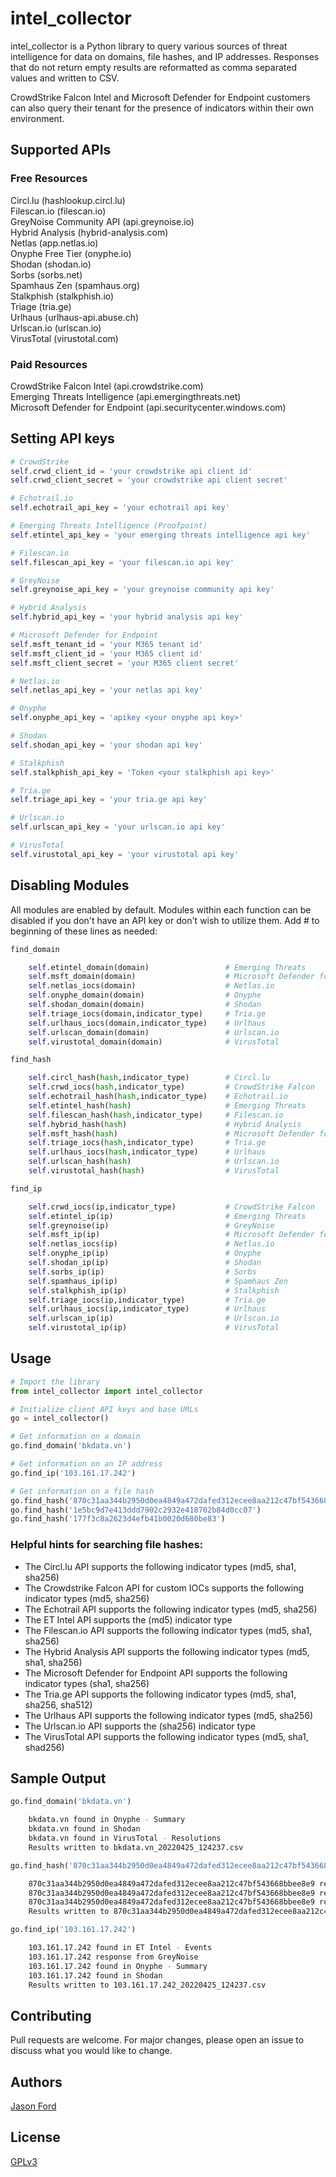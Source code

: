 # intel_collector

intel_collector is a Python library to query various sources of threat intelligence
for data on domains, file  hashes, and IP addresses. Responses that do not return
empty results are reformatted as comma separated values and written to CSV.

CrowdStrike Falcon Intel and Microsoft Defender for Endpoint customers can also query
their tenant for the presence of indicators within their own environment.

## Supported APIs
### Free Resources
Circl.lu (hashlookup.circl.lu)
<br>Filescan.io (filescan.io)
<br>GreyNoise Community API (api.greynoise.io)
<br>Hybrid Analysis (hybrid-analysis.com)
<br>Netlas (app.netlas.io)
<br>Onyphe Free Tier (onyphe.io)
<br>Shodan (shodan.io)
<br>Sorbs (sorbs.net)
<br>Spamhaus Zen (spamhaus.org)
<br>Stalkphish (stalkphish.io)
<br>Triage (tria.ge)
<br>Urlhaus (urlhaus-api.abuse.ch)
<br>Urlscan.io (urlscan.io)
<br>VirusTotal (virustotal.com)

### Paid Resources
CrowdStrike Falcon Intel (api.crowdstrike.com)
<br>Emerging Threats Intelligence (api.emergingthreats.net)
<br>Microsoft Defender for Endpoint (api.securitycenter.windows.com)

## Setting API keys

```python
# CrowdStrike
self.crwd_client_id = 'your crowdstrike api client id'
self.crwd_client_secret = 'your crowdstrike api client secret'

# Echotrail.io
self.echotrail_api_key = 'your echotrail api key'

# Emerging Threats Intelligence (Proofpoint)
self.etintel_api_key = 'your emerging threats intelligence api key'

# Filescan.io
self.filescan_api_key = 'your filescan.io api key'

# GreyNoise
self.greynoise_api_key = 'your greynoise community api key'

# Hybrid Analysis
self.hybrid_api_key = 'your hybrid analysis api key'

# Microsoft Defender for Endpoint
self.msft_tenant_id = 'your M365 tenant id'
self.msft_client_id = 'your M365 client id'
self.msft_client_secret = 'your M365 client secret'

# Netlas.io
self.netlas_api_key = 'your netlas api key'

# Onyphe
self.onyphe_api_key = 'apikey <your onyphe api key>'

# Shodan
self.shodan_api_key = 'your shodan api key'

# Stalkphish
self.stalkphish_api_key = 'Token <your stalkphish api key>'

# Tria.ge
self.triage_api_key = 'your tria.ge api key'

# Urlscan.io
self.urlscan_api_key = 'your urlscan.io api key'

# VirusTotal
self.virustotal_api_key = 'your virustotal api key'
```

## Disabling Modules

All modules are enabled by default. Modules within each function can be disabled if you don't have an API key or don't wish to utilize them. Add # to beginning of these lines as needed:     

```python
find_domain

    self.etintel_domain(domain)                 # Emerging Threats
    self.msft_domain(domain)                    # Microsoft Defender for Endpoint
    self.netlas_iocs(domain)                    # Netlas.io
    self.onyphe_domain(domain)                  # Onyphe
    self.shodan_domain(domain)                  # Shodan
    self.triage_iocs(domain,indicator_type)     # Tria.ge
    self.urlhaus_iocs(domain,indicator_type)    # Urlhaus
    self.urlscan_domain(domain)                 # Urlscan.io
    self.virustotal_domain(domain)              # VirusTotal

find_hash

    self.circl_hash(hash,indicator_type)        # Circl.lu
    self.crwd_iocs(hash,indicator_type)         # CrowdStrike Falcon
    self.echotrail_hash(hash,indicator_type)    # Echotrail.io
    self.etintel_hash(hash)                     # Emerging Threats
    self.filescan_hash(hash,indicator_type)     # Filescan.io
    self.hybrid_hash(hash)                      # Hybrid Analysis
    self.msft_hash(hash)                        # Microsoft Defender for Endpoint
    self.triage_iocs(hash,indicator_type)       # Tria.ge
    self.urlhaus_iocs(hash,indicator_type)      # Urlhaus
    self.urlscan_hash(hash)                     # Urlscan.io
    self.virustotal_hash(hash)                  # VirusTotal

find_ip

    self.crwd_iocs(ip,indicator_type)           # CrowdStrike Falcon
    self.etintel_ip(ip)                         # Emerging Threats
    self.greynoise(ip)                          # GreyNoise
    self.msft_ip(ip)                            # Microsoft Defender for Endpoint
    self.netlas_iocs(ip)                        # Netlas.io
    self.onyphe_ip(ip)                          # Onyphe
    self.shodan_ip(ip)                          # Shodan
    self.sorbs_ip(ip)                           # Sorbs
    self.spamhaus_ip(ip)                        # Spamhaus Zen
    self.stalkphish_ip(ip)                      # Stalkphish
    self.triage_iocs(ip,indicator_type)         # Tria.ge
    self.urlhaus_iocs(ip,indicator_type)        # Urlhaus
    self.urlscan_ip(ip)                         # Urlscan.io
    self.virustotal_ip(ip)                      # VirusTotal
```

## Usage
    
```python
# Import the library
from intel_collector import intel_collector

# Initialize client API keys and base URLs  
go = intel_collector()

# Get information on a domain
go.find_domain('bkdata.vn')

# Get information on an IP address
go.find_ip('103.161.17.242')

# Get information on a file hash
go.find_hash('870c31aa344b2950d0ea4849a472dafed312ecee8aa212c47bf543668bbee8e9')
go.find_hash('1e5bc9d7e413ddd7902c2932e418702b84d0cc07')
go.find_hash('177f3c8a2623d4efb41b0020d680be83')
```
### Helpful hints for searching file hashes:

- The Circl.lu API supports the following indicator types (md5, sha1, sha256)
- The Crowdstrike Falcon API for custom IOCs supports the following indicator types (md5, sha256)
- The Echotrail API supports the following indicator types (md5, sha256)
- The ET Intel API supports the (md5) indicator type
- The Filescan.io API supports the following indicator types (md5, sha1, sha256)
- The Hybrid Analysis API supports the following indicator types (md5, sha1, sha256)
- The Microsoft Defender for Endpoint API supports the following indicator types (sha1, sha256)
- The Tria.ge API supports the following indicator types (md5, sha1, sha256, sha512)
- The Urlhaus API supports the following indicator types (md5, sha256)
- The Urlscan.io API supports the (sha256) indicator type
- The VirusTotal API supports the following indicator types (md5, sha1, shad256)

## Sample Output
 ```python   
go.find_domain('bkdata.vn')
```
```bash
    bkdata.vn found in Onyphe - Summary
    bkdata.vn found in Shodan
    bkdata.vn found in VirusTotal - Resolutions
    Results written to bkdata.vn_20220425_124237.csv
```
```python
go.find_hash('870c31aa344b2950d0ea4849a472dafed312ecee8aa212c47bf543668bbee8e9')
```
```bash
    870c31aa344b2950d0ea4849a472dafed312ecee8aa212c47bf543668bbee8e9 response from Microsoft Defender - Global File Info
    870c31aa344b2950d0ea4849a472dafed312ecee8aa212c47bf543668bbee8e9 response from VirusTotal - File Report
    870c31aa344b2950d0ea4849a472dafed312ecee8aa212c47bf543668bbee8e9 response from VirusTotal - File Behavior Reports
    Results written to 870c31aa344b2950d0ea4849a472dafed312ecee8aa212c47bf543668bbee8e9_20220426_123337.csv
```
```python
go.find_ip('103.161.17.242')
```
```bash
    103.161.17.242 found in ET Intel - Events
    103.161.17.242 response from GreyNoise
    103.161.17.242 found in Onyphe - Summary
    103.161.17.242 found in Shodan
    Results written to 103.161.17.242_20220425_124237.csv
```
## Contributing
Pull requests are welcome. For major changes, please open an issue to discuss what you would like to change.

## Authors
[Jason Ford](https://twitter.com/JasonFord)

## License
[GPLv3](https://choosealicense.com/licenses/gpl-3.0/)